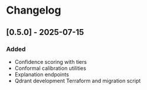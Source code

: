 # Changelog

## [0.5.0] - 2025-07-15
### Added
- Confidence scoring with tiers
- Conformal calibration utilities
- Explanation endpoints
- Qdrant development Terraform and migration script
